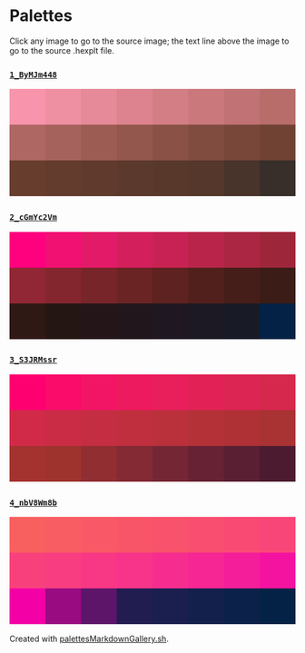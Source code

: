 # Palettes

Click any image to go to the source image; the text line above the image to go to the source .hexplt file.

### [`1_ByMJm448`](1_ByMJm448.hexplt)

[ ![1_ByMJm448.png](1_ByMJm448.png) ](1_ByMJm448.png)

### [`2_cGmYc2Vm`](2_cGmYc2Vm.hexplt)

[ ![2_cGmYc2Vm.png](2_cGmYc2Vm.png) ](2_cGmYc2Vm.png)

### [`3_S3JRMssr`](3_S3JRMssr.hexplt)

[ ![3_S3JRMssr.png](3_S3JRMssr.png) ](3_S3JRMssr.png)

### [`4_nbV8Wm8b`](4_nbV8Wm8b.hexplt)

[ ![4_nbV8Wm8b.png](4_nbV8Wm8b.png) ](4_nbV8Wm8b.png)

Created with [palettesMarkdownGallery.sh](https://github.com/earthbound19/_ebDev/blob/master/scripts/imgAndVideo/palettesMarkdownGallery.sh).